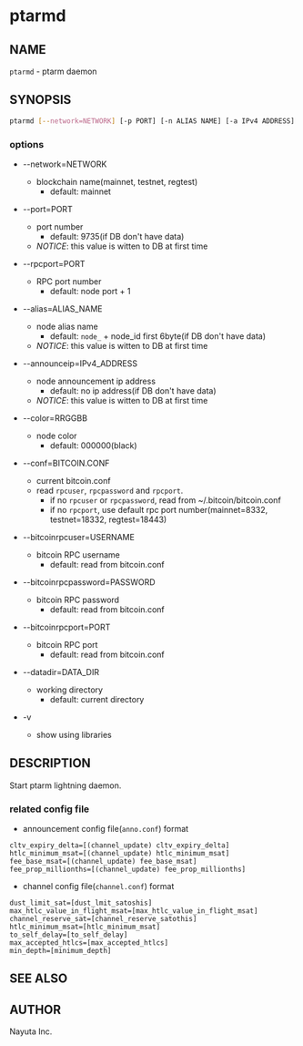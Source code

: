 # ptarmd

## NAME

`ptarmd` - ptarm daemon

## SYNOPSIS

```bash
ptarmd [--network=NETWORK] [-p PORT] [-n ALIAS NAME] [-a IPv4 ADDRESS] [-c BITCOIN.CONF]
```

### options

* --network=NETWORK
  * blockchain name(mainnet, testnet, regtest)
    * default: mainnet

* --port=PORT
  * port number
    * default: 9735(if DB don't have data)
  * _NOTICE_: this value is witten to DB at first time

* --rpcport=PORT
  * RPC port number
    * default: node port + 1

* --alias=ALIAS_NAME
  * node alias name
    * default: `node_` + node_id first 6byte(if DB don't have data)
  * _NOTICE_: this value is witten to DB at first time

* --announceip=IPv4_ADDRESS
  * node announcement ip address
    * default: no ip address(if DB don't have data)
  * _NOTICE_: this value is witten to DB at first time

* --color=RRGGBB
  * node color
    * default: 000000(black)

* --conf=BITCOIN.CONF
  * current bitcoin.conf
  * read `rpcuser`, `rpcpassword` and `rpcport`.
    * if no `rpcuser` or `rpcpassword`, read from ~/.bitcoin/bitcoin.conf
    * if no `rpcport`, use default rpc port number(mainnet=8332, testnet=18332, regtest=18443)

* --bitcoinrpcuser=USERNAME
  * bitcoin RPC username
    * default: read from bitcoin.conf

* --bitcoinrpcpassword=PASSWORD
  * bitcoin RPC password
    * default: read from bitcoin.conf

* --bitcoinrpcport=PORT
  * bitcoin RPC port
    * default: read from bitcoin.conf

* --datadir=DATA_DIR
  * working directory
    * default: current directory

* -v
  * show using libraries

## DESCRIPTION

Start ptarm lightning daemon.

### related config file

* announcement config file(`anno.conf`) format

```text
cltv_expiry_delta=[(channel_update) cltv_expiry_delta]
htlc_minimum_msat=[(channel_update) htlc_minimum_msat]
fee_base_msat=[(channel_update) fee_base_msat]
fee_prop_millionths=[(channel_update) fee_prop_millionths]
```

* channel config file(`channel.conf`) format

```text
dust_limit_sat=[dust_lmit_satoshis]
max_htlc_value_in_flight_msat=[max_htlc_value_in_flight_msat]
channel_reserve_sat=[channel_reserve_satothis]
htlc_minimum_msat=[htlc_minimum_msat]
to_self_delay=[to_self_delay]
max_accepted_htlcs=[max_accepted_htlcs]
min_depth=[minimum_depth]
```

## SEE ALSO

## AUTHOR

Nayuta Inc.
